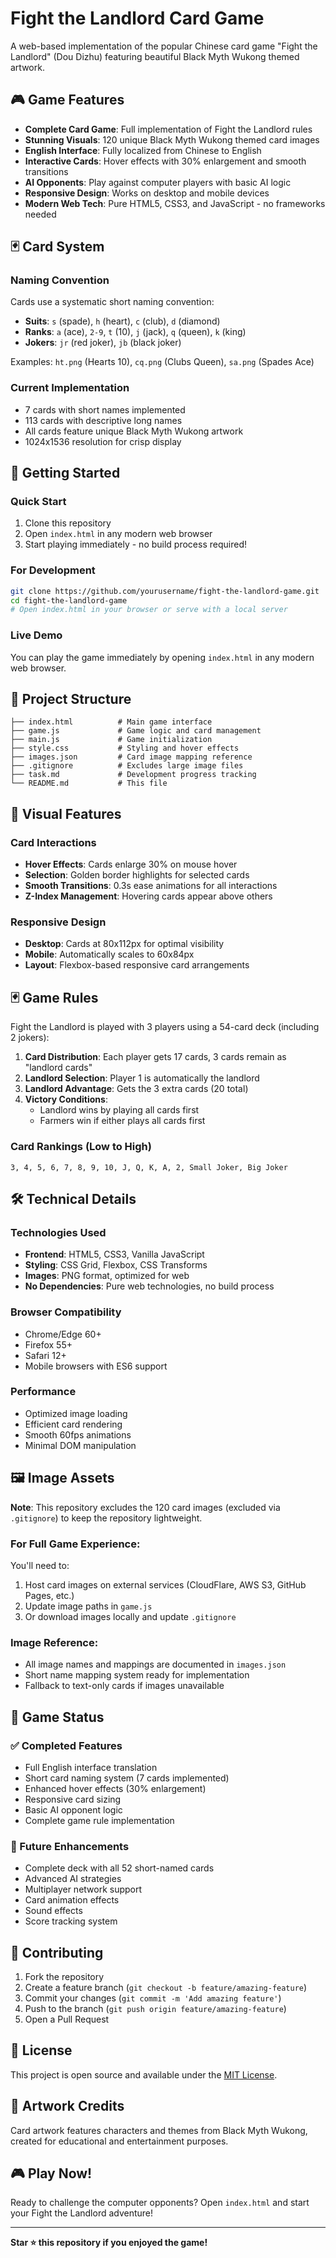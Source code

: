 # Fight the Landlord Card Game

A web-based implementation of the popular Chinese card game "Fight the Landlord" (Dou Dizhu) featuring beautiful Black Myth Wukong themed artwork.

## 🎮 Game Features

- **Complete Card Game**: Full implementation of Fight the Landlord rules
- **Stunning Visuals**: 120 unique Black Myth Wukong themed card images
- **English Interface**: Fully localized from Chinese to English
- **Interactive Cards**: Hover effects with 30% enlargement and smooth transitions
- **AI Opponents**: Play against computer players with basic AI logic
- **Responsive Design**: Works on desktop and mobile devices
- **Modern Web Tech**: Pure HTML5, CSS3, and JavaScript - no frameworks needed

## 🃏 Card System

### Naming Convention
Cards use a systematic short naming convention:
- **Suits**: `s` (spade), `h` (heart), `c` (club), `d` (diamond)  
- **Ranks**: `a` (ace), `2-9`, `t` (10), `j` (jack), `q` (queen), `k` (king)
- **Jokers**: `jr` (red joker), `jb` (black joker)

Examples: `ht.png` (Hearts 10), `cq.png` (Clubs Queen), `sa.png` (Spades Ace)

### Current Implementation
- 7 cards with short names implemented
- 113 cards with descriptive long names
- All cards feature unique Black Myth Wukong artwork
- 1024x1536 resolution for crisp display

## 🚀 Getting Started

### Quick Start
1. Clone this repository
2. Open `index.html` in any modern web browser
3. Start playing immediately - no build process required!

### For Development
```bash
git clone https://github.com/yourusername/fight-the-landlord-game.git
cd fight-the-landlord-game
# Open index.html in your browser or serve with a local server
```

### Live Demo
You can play the game immediately by opening `index.html` in any modern web browser.

## 📁 Project Structure

```
├── index.html          # Main game interface
├── game.js             # Game logic and card management
├── main.js             # Game initialization
├── style.css           # Styling and hover effects
├── images.json         # Card image mapping reference
├── .gitignore          # Excludes large image files
├── task.md             # Development progress tracking
└── README.md           # This file
```

## 🎨 Visual Features

### Card Interactions
- **Hover Effects**: Cards enlarge 30% on mouse hover
- **Selection**: Golden border highlights for selected cards
- **Smooth Transitions**: 0.3s ease animations for all interactions
- **Z-Index Management**: Hovering cards appear above others

### Responsive Design
- **Desktop**: Cards at 80x112px for optimal visibility
- **Mobile**: Automatically scales to 60x84px
- **Layout**: Flexbox-based responsive card arrangements

## 🃏 Game Rules

Fight the Landlord is played with 3 players using a 54-card deck (including 2 jokers):

1. **Card Distribution**: Each player gets 17 cards, 3 cards remain as "landlord cards"
2. **Landlord Selection**: Player 1 is automatically the landlord
3. **Landlord Advantage**: Gets the 3 extra cards (20 total)
4. **Victory Conditions**: 
   - Landlord wins by playing all cards first
   - Farmers win if either plays all cards first

### Card Rankings (Low to High)
`3, 4, 5, 6, 7, 8, 9, 10, J, Q, K, A, 2, Small Joker, Big Joker`

## 🛠 Technical Details

### Technologies Used
- **Frontend**: HTML5, CSS3, Vanilla JavaScript
- **Styling**: CSS Grid, Flexbox, CSS Transforms
- **Images**: PNG format, optimized for web
- **No Dependencies**: Pure web technologies, no build process

### Browser Compatibility
- Chrome/Edge 60+
- Firefox 55+
- Safari 12+
- Mobile browsers with ES6 support

### Performance
- Optimized image loading
- Efficient card rendering
- Smooth 60fps animations
- Minimal DOM manipulation

## 🖼 Image Assets

**Note**: This repository excludes the 120 card images (excluded via `.gitignore`) to keep the repository lightweight. 

### For Full Game Experience:
You'll need to:
1. Host card images on external services (CloudFlare, AWS S3, GitHub Pages, etc.)
2. Update image paths in `game.js`
3. Or download images locally and update `.gitignore`

### Image Reference:
- All image names and mappings are documented in `images.json`
- Short name mapping system ready for implementation
- Fallback to text-only cards if images unavailable

## 🎯 Game Status

### ✅ Completed Features
- Full English interface translation
- Short card naming system (7 cards implemented)
- Enhanced hover effects (30% enlargement)
- Responsive card sizing
- Basic AI opponent logic
- Complete game rule implementation

### 🔄 Future Enhancements
- Complete deck with all 52 short-named cards
- Advanced AI strategies
- Multiplayer network support
- Card animation effects
- Sound effects
- Score tracking system

## 🤝 Contributing

1. Fork the repository
2. Create a feature branch (`git checkout -b feature/amazing-feature`)
3. Commit your changes (`git commit -m 'Add amazing feature'`)
4. Push to the branch (`git push origin feature/amazing-feature`)
5. Open a Pull Request

## 📝 License

This project is open source and available under the [MIT License](LICENSE).

## 🎨 Artwork Credits

Card artwork features characters and themes from Black Myth Wukong, created for educational and entertainment purposes.

## 🎮 Play Now!

Ready to challenge the computer opponents? Open `index.html` and start your Fight the Landlord adventure!

---

**Star ⭐ this repository if you enjoyed the game!** 